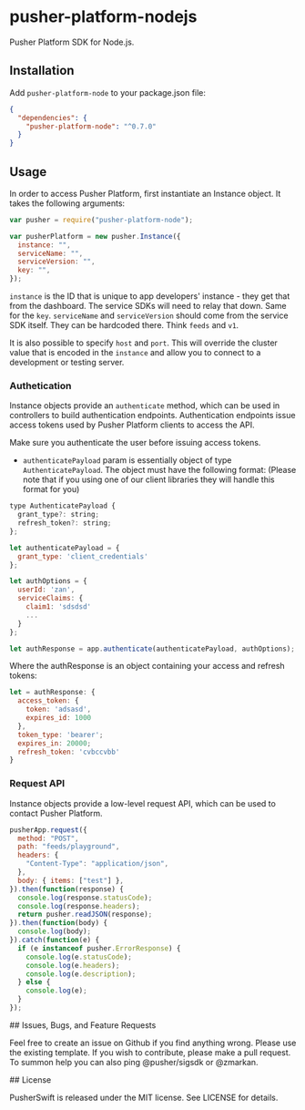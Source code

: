 # pusher-platform-nodejs

Pusher Platform SDK for Node.js.

## Installation

Add `pusher-platform-node` to your package.json file:

```json
{
  "dependencies": {
    "pusher-platform-node": "^0.7.0"
  }
}
```

## Usage

In order to access Pusher Platform, first instantiate an Instance object.
It takes the following arguments:

```js
var pusher = require("pusher-platform-node");

var pusherPlatform = new pusher.Instance({
  instance: "",
  serviceName: "",
  serviceVersion: "",
  key: "",
});
```

`instance` is the ID that is unique to app developers' instance - they get that from the dashboard. The service SDKs will need to relay that down. Same for the `key`.
`serviceName` and `serviceVersion` should come from the service SDK itself. They can be hardcoded there. Think `feeds` and `v1`.

It is also possible to specify `host` and `port`. This will override the cluster value that is encoded in the `instance` and allow you to connect to a development or testing server.

### Authetication

Instance objects provide an `authenticate` method, which can be used in controllers
to build authentication endpoints. Authentication endpoints issue access tokens
used by Pusher Platform clients to access the API.

Make sure you authenticate the user before issuing access tokens.

- `authenticatePayload` param is essentially object of type `AuthenticatePayload`. The object must have the following format: (Please note that if you using one of our client libraries they will handle this format for you)

```js
type AuthenticatePayload {
  grant_type?: string;
  refresh_token?: string;
};
```

```js
let authenticatePayload = {
  grant_type: 'client_credentials'
};

let authOptions = {
  userId: 'zan',
  serviceClaims: {
    claim1: 'sdsdsd'
    ...
  }
};

let authResponse = app.authenticate(authenticatePayload, authOptions);
```

Where the authResponse is an object containing your access and refresh tokens:

```js
let = authResponse: {
  access_token: {
    token: 'adsasd',
    expires_id: 1000
  },
  token_type: 'bearer';
  expires_in: 20000;
  refresh_token: 'cvbccvbb'
}
```

### Request API

Instance objects provide a low-level request API, which can be used to contact Pusher Platform.

```js
pusherApp.request({
  method: "POST",
  path: "feeds/playground",
  headers: {
    "Content-Type": "application/json",
  },
  body: { items: ["test"] },
}).then(function(response) {
  console.log(response.statusCode);
  console.log(response.headers);
  return pusher.readJSON(response);
}).then(function(body) {
  console.log(body);
}).catch(function(e) {
  if (e instanceof pusher.ErrorResponse) {
    console.log(e.statusCode);
    console.log(e.headers);
    console.log(e.description);
  } else {
    console.log(e);
  }
});
```

## Issues, Bugs, and Feature Requests

Feel free to create an issue on Github if you find anything wrong. Please use the existing template. 
If you wish to contribute, please make a pull request. 
To summon help you can also ping @pusher/sigsdk or @zmarkan.

## License

PusherSwift is released under the MIT license. See LICENSE for details.